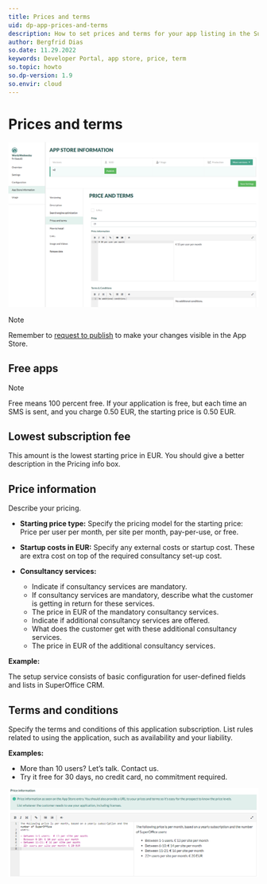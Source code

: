 ```yaml
---
title: Prices and terms
uid: dp-app-prices-and-terms
description: How to set prices and terms for your app listing in the SuperOffice Developer Portal.
author: Bergfrid Dias
so.date: 11.29.2022
keywords: Developer Portal, app store, price, term
so.topic: howto
so.dp-version: 1.9
so.envir: cloud
---
```


# Prices and terms

![App store information, prices and terms -screenshot][img1]

> [!NOTE]
> Remember to [request to publish][1] to make your changes visible in the App Store.

## Free apps

> [!NOTE]
> Free means 100 percent free. If your application is free, but each time an SMS is sent, and you charge 0.50 EUR, the starting price is 0.50 EUR.

## Lowest subscription fee

This amount is the lowest starting price in EUR. You should give a better description in the Pricing info box.

## Price information

Describe your pricing.

* **Starting price type:** Specify the pricing model for the starting price: Price per user per month, per site per month, pay-per-use, or free.

* **Startup costs in EUR:** Specify any external costs or startup cost. These are extra cost on top of the required consultancy set-up cost.

* **Consultancy services:**
  * Indicate if consultancy services are mandatory.
  * If consultancy services are mandatory, describe what the customer is getting in return for these services.
  * The price in EUR of the mandatory consultancy services.
  * Indicate if additional consultancy services are offered.
  * What does the customer get with these additional consultancy services.
  * The price in EUR of the additional consultancy services.

**Example:**

The setup service consists of basic configuration for user-defined fields and lists in SuperOffice CRM.

## Terms and conditions

Specify the terms and conditions of this application subscription. List rules related to using the application, such as availability and your liability.

**Examples:**

* More than 10 users? Let’s talk. Contact us.
* Try it free for 30 days, no credit card, no commitment required.

![App store information, prices and terms -screenshot][img2]

<!-- Referenced links -->
[1]: update-app-page.md#request-to-publish

<!-- Referenced images -->
[img1]: media/prices-and-terms.png
[img2]: media/price-based-on-users.png
